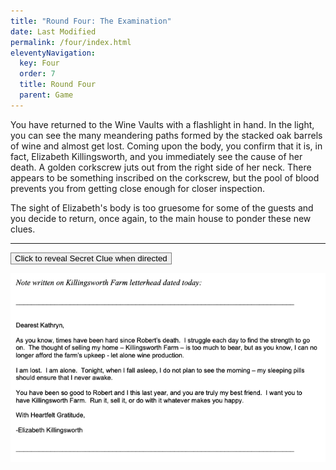 ```yaml
---
title: "Round Four: The Examination"
date: Last Modified
permalink: /four/index.html
eleventyNavigation:
  key: Four
  order: 7
  title: Round Four
  parent: Game
---
```

You have returned to the Wine Vaults with a flashlight in hand. In the light, you can see the many meandering paths formed by the stacked oak barrels of wine and almost get lost. Coming upon the body, you confirm that it is, in fact, Elizabeth Killingsworth, and you immediately see the cause of her death. A golden corkscrew juts out from the right side of her neck. There appears to be something inscribed on the corkscrew, but the pool of blood prevents you from getting close enough for closer inspection.

The sight of Elizabeth's body is too gruesome for some of the guests and you decide to return, once again, to the main house to ponder these new clues.

---

<script src="//unpkg.com/alpinejs" defer></script>

<div x-data="{ open: false }">
    <button class="font-bold py-2 px-6 rounded" @click="open = true" style="border:1px solid gray;">Click to reveal Secret Clue when directed</button>
    <p x-show="open">
        <img src="/content/images/clue_four.png" />
    </p>
</div>